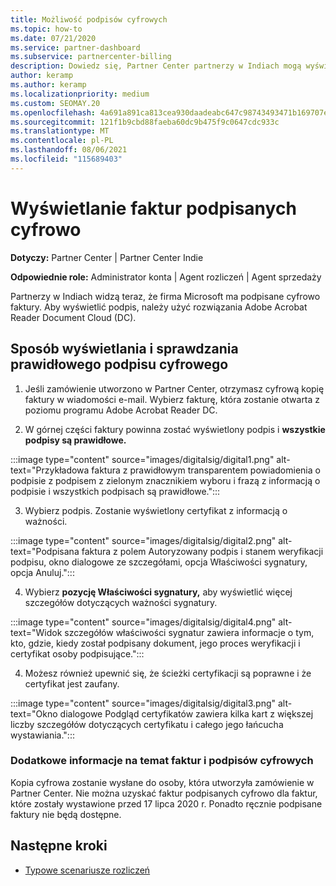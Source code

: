 ```yaml
---
title: Możliwość podpisów cyfrowych
ms.topic: how-to
ms.date: 07/21/2020
ms.service: partner-dashboard
ms.subservice: partnercenter-billing
description: Dowiedz się, Partner Center partnerzy w Indiach mogą wyświetlać faktury podpisane cyfrowo i odbierać cyfrowe kopie faktur dla zamówień utworzonych w Partner Center.
author: keramp
ms.author: keramp
ms.localizationpriority: medium
ms.custom: SEOMAY.20
ms.openlocfilehash: 4a691a891ca813cea930daadeabc647c98743493471b169707e82a3baa4f5fb3
ms.sourcegitcommit: 121f1b9cbd88faeba60dc9b475f9c0647cdc933c
ms.translationtype: MT
ms.contentlocale: pl-PL
ms.lasthandoff: 08/06/2021
ms.locfileid: "115689403"
---
```

# <a name="view-digitally-signed-invoices"></a>Wyświetlanie faktur podpisanych cyfrowo

**Dotyczy:** Partner Center | Partner Center Indie

**Odpowiednie role:** Administrator konta | Agent rozliczeń | Agent sprzedaży

Partnerzy w Indiach widzą teraz, że firma Microsoft ma podpisane cyfrowo faktury. Aby wyświetlić podpis, należy użyć rozwiązania Adobe Acrobat Reader Document Cloud (DC).

## <a name="how-to-view-and-insure-a-valid-digital-signature"></a>Sposób wyświetlania i sprawdzania prawidłowego podpisu cyfrowego


1. Jeśli zamówienie utworzono w Partner Center, otrzymasz cyfrową kopię faktury w wiadomości e-mail. Wybierz fakturę, która zostanie otwarta z poziomu programu Adobe Acrobat Reader DC.


2. W górnej części faktury powinna zostać wyświetlony podpis i **wszystkie podpisy są prawidłowe.**
 
 :::image type="content" source="images/digitalsig/digital1.png" alt-text="Przykładowa faktura z prawidłowym transparentem powiadomienia o podpisie z podpisem z zielonym znacznikiem wyboru i frazą z informacją o podpisie i wszystkich podpisach są prawidłowe.":::

3. Wybierz podpis. Zostanie wyświetlony certyfikat z informacją o ważności.

:::image type="content" source="images/digitalsig/digital2.png" alt-text="Podpisana faktura z polem Autoryzowany podpis i stanem weryfikacji podpisu, okno dialogowe ze szczegółami, opcja Właściwości sygnatury, opcja Anuluj."::: 

4. Wybierz **pozycję Właściwości sygnatury,** aby wyświetlić więcej szczegółów dotyczących ważności sygnatury.

:::image type="content" source="images/digitalsig/digital4.png" alt-text="Widok szczegółów właściwości sygnatur zawiera informacje o tym, kto, gdzie, kiedy został podpisany dokument, jego proces weryfikacji i certyfikat osoby podpisujące."::: 

4. Możesz również upewnić się, że ścieżki certyfikacji są poprawne i że certyfikat jest zaufany.

 :::image type="content" source="images/digitalsig/digital3.png" alt-text="Okno dialogowe Podgląd certyfikatów zawiera kilka kart z większej liczby szczegółów dotyczących certyfikatu i całego jego łańcucha wystawiania.":::

### <a name="additional-information-on-invoices-and-digital-signatures"></a>Dodatkowe informacje na temat faktur i podpisów cyfrowych

Kopia cyfrowa zostanie wysłane do osoby, która utworzyła zamówienie w Partner Center. Nie można uzyskać faktur podpisanych cyfrowo dla faktur, które zostały wystawione przed 17 lipca 2020 r. Ponadto ręcznie podpisane faktury nie będą dostępne.

## <a name="next-steps"></a>Następne kroki

- [Typowe scenariusze rozliczeń](common-billing-scenarios.md)